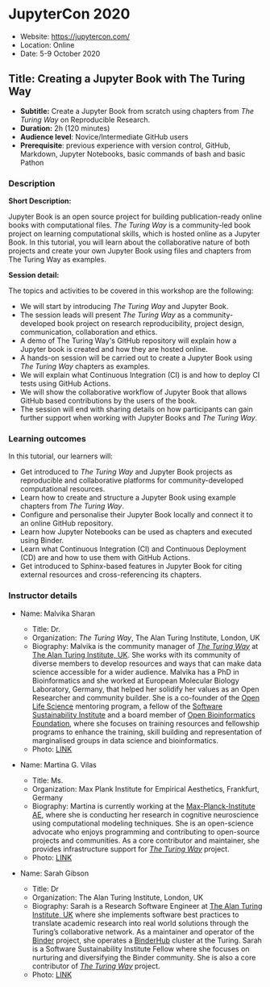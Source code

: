# JupyterCon 2020

- Website: https://jupytercon.com/
- Location: Online
- Date: 5-9 October 2020

## Title: Creating a Jupyter Book with The Turing Way

- **Subtitle:** Create a Jupyter Book from scratch using chapters from *The Turing Way* on Reproducible Research.
- **Duration:** 2h (120 minutes)
- **Audience level**: Novice/Intermediate GitHub users
- **Prerequisite**: previous experience with version control, GitHub, Markdown, Jupyter Notebooks, basic commands of bash and basic Pathon

### Description

**Short Description:** 

Jupyter Book is an open source project for building publication-ready online books with computational files. *The Turing Way* is a community-led book project on learning computational skills, which is hosted online as a Jupyter Book. In this tutorial, you will learn about the collaborative nature of both projects and create your own Jupyter Book using files and chapters from The Turing Way as examples.

**Session detail:**

The topics and activities to be covered in this workshop are the following:
- We will start by introducing *The Turing Way* and Jupyter Book.
- The session leads will present *The Turing Way* as a community-developed book project on research reproducibility, project design, communication, collaboration and ethics.
- A demo of The Turing Way's GitHub repository will explain how a Jupyter book is created and how they are hosted online.
- A hands-on session will be carried out to create a Jupyter Book using *The Turing Way* chapters as examples.
- We will explain what Continuous Integration (CI) is and how to deploy CI tests using GitHub Actions.
- We will show the collaborative workflow of Jupyter Book that allows GitHub based contributions by the users of the book.
- The session will end with sharing details on how participants can gain further support when working with Jupyter Books and *The Turing Way*.

### Learning outcomes

In this tutorial, our learners will:
- Get introduced to *The Turing Way* and Jupyter Book projects as reproducible and collaborative platforms for community-developed computational resources.
- Learn how to create and structure a Jupyter Book using example chapters from *The Turing Way*.
- Configure and personalise their Jupyter Book locally and connect it to an online GitHub repository.
- Learn how Jupyter Notebooks can be used as chapters and executed using Binder.
- Learn what Continuous Integration (CI) and Continuous Deployment (CD) are and how to use them with GitHub Actions.
- Get introduced to Sphinx-based features in Jupyter Book for citing external resources and cross-referencing its chapters.

### Instructor details

- Name: Malvika Sharan
    - Title: Dr.
    - Organization: *The Turing Way*, The Alan Turing Institute, London, UK
    - Biography: Malvika is the community manager of *[The Turing Way](https://the-turing-way.netlify.app)* at [The Alan Turing Institute, UK](https://www.turing.ac.uk/). She works with its community of diverse members to develop resources and ways that can make data science accessible for a wider audience.
Malvika has a PhD in Bioinformatics and she worked at  European Molecular Biology Laboratory, Germany, that helped her solidify her values as an Open Researcher and community builder.
She is a co-founder of the [Open Life Science](https://openlifesci.org/) mentoring program, a fellow of the [Software Sustainability Institute](https://www.software.ac.uk/) and a board member of [Open Bioinformatics Foundation](https://www.open-bio.org/event-awards/), where she focuses on training resources and fellowship programs to enhance the training, skill building and representation of marginalised groups in data science and bioinformatics.
    - Photo: [LINK](authors/MalvikaSharan.jpg)

- Name: Martina G. Vilas
    - Title: Ms.
    - Organization: Max Plank Institute for Empirical Aesthetics, Frankfurt, Germany
    - Biography: Martina is currently working at the [Max-Planck-Institute AE](https://www.aesthetics.mpg.de/en/the-institute/people/m-vilas.html), where she is conducting her research in cognitive neuroscience using computational modeling techniques. She is an open-science advocate who enjoys programming and contributing to open-source projects and communities. As a core contributor and maintainer, she provides infrastructure support for *[The Turing Way](https://the-turing-way.netlify.app)* project.
    - Photo: [LINK](authors/MartinaVilas.jpg)
    
- Name: Sarah Gibson
    - Title: Dr
    - Organization: The Alan Turing Institute, London, UK
    - Biography: Sarah is a Research Software Engineer at [The Alan Turing Institute, UK](https://www.turing.ac.uk/) where she implements software best practices to translate academic research into real world solutions through the Turing’s collaborative network. As a maintainer and operator of the [Binder](https://mybinder.org/) project, she operates a [BinderHub](https://binderhub.readthedocs.io/en/latest/) cluster at the Turing. Sarah is a Software Sustainability Institute Fellow where she focuses on nurturing and diversifying the Binder community. She is also a core contributor of *[The Turing Way](https://the-turing-way.netlify.app)* project.
    - Photo: [LINK](authors/SarahGibson.jpg)
